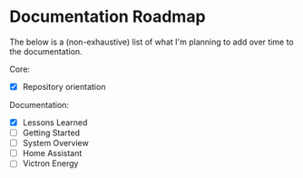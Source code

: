 # Documentation Roadmap

The below is a (non-exhaustive) list of what I'm planning to add over time to the documentation.

<!-- --8<-- [start:planned] -->

Core:

- [x] Repository orientation

Documentation:

- [x] Lessons Learned
- [ ] Getting Started
- [ ] System Overview
- [ ] Home Assistant
- [ ] Victron Energy

<!-- --8<-- [end:planned] -->
